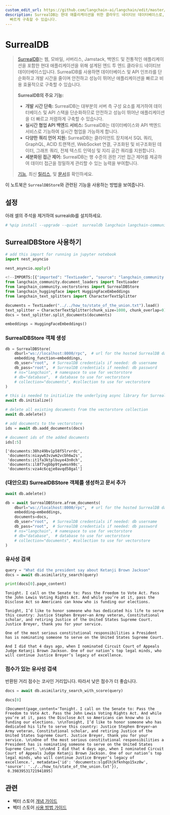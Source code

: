 ```yaml
---
custom_edit_url: https://github.com/langchain-ai/langchain/edit/master/docs/docs/integrations/vectorstores/surrealdb.ipynb
description: SurrealDB는 현대 애플리케이션을 위한 클라우드 네이티브 데이터베이스로, 개발 시간을 단축하고 안전하고 성능 높은 앱을
  빠르게 구축할 수 있습니다.
---
```


# SurrealDB

> [SurrealDB](https://surrealdb.com/)는 웹, 모바일, 서버리스, Jamstack, 백엔드 및 전통적인 애플리케이션을 포함한 현대 애플리케이션을 위해 설계된 엔드 투 엔드 클라우드 네이티브 데이터베이스입니다. SurrealDB를 사용하면 데이터베이스 및 API 인프라를 단순화하고 개발 시간을 줄이며 안전하고 성능이 뛰어난 애플리케이션을 빠르고 비용 효율적으로 구축할 수 있습니다.
> 
> **SurrealDB의 주요 기능:**
> 
> * **개발 시간 단축:** SurrealDB는 대부분의 서버 측 구성 요소를 제거하여 데이터베이스 및 API 스택을 단순화하므로 안전하고 성능이 뛰어난 애플리케이션을 더 빠르고 저렴하게 구축할 수 있습니다.
> * **실시간 협업 API 백엔드 서비스:** SurrealDB는 데이터베이스와 API 백엔드 서비스로 기능하여 실시간 협업을 가능하게 합니다.
> * **다양한 쿼리 언어 지원:** SurrealDB는 클라이언트 장치에서 SQL 쿼리, GraphQL, ACID 트랜잭션, WebSocket 연결, 구조화된 및 비구조화된 데이터, 그래프 쿼리, 전체 텍스트 인덱싱 및 지리 공간 쿼리를 지원합니다.
> * **세분화된 접근 제어:** SurrealDB는 행 수준의 권한 기반 접근 제어를 제공하여 데이터 접근을 정밀하게 관리할 수 있는 능력을 부여합니다.
> 
> [기능](https://surrealdb.com/features), 최신 [릴리스](https://surrealdb.com/releases), 및 [문서](https://surrealdb.com/docs)를 확인하세요.

이 노트북은 `SurrealDBStore`와 관련된 기능을 사용하는 방법을 보여줍니다.

## 설정

아래 셀의 주석을 제거하여 surrealdb를 설치하세요.

```python
# %pip install --upgrade --quiet  surrealdb langchain langchain-community
```


## SurrealDBStore 사용하기

```python
# add this import for running in jupyter notebook
import nest_asyncio

nest_asyncio.apply()
```


```python
<!--IMPORTS:[{"imported": "TextLoader", "source": "langchain_community.document_loaders", "docs": "https://api.python.langchain.com/en/latest/document_loaders/langchain_community.document_loaders.text.TextLoader.html", "title": "SurrealDB"}, {"imported": "SurrealDBStore", "source": "langchain_community.vectorstores", "docs": "https://api.python.langchain.com/en/latest/vectorstores/langchain_community.vectorstores.surrealdb.SurrealDBStore.html", "title": "SurrealDB"}, {"imported": "HuggingFaceEmbeddings", "source": "langchain_huggingface", "docs": "https://api.python.langchain.com/en/latest/embeddings/langchain_huggingface.embeddings.huggingface.HuggingFaceEmbeddings.html", "title": "SurrealDB"}, {"imported": "CharacterTextSplitter", "source": "langchain_text_splitters", "docs": "https://api.python.langchain.com/en/latest/character/langchain_text_splitters.character.CharacterTextSplitter.html", "title": "SurrealDB"}]-->
from langchain_community.document_loaders import TextLoader
from langchain_community.vectorstores import SurrealDBStore
from langchain_huggingface import HuggingFaceEmbeddings
from langchain_text_splitters import CharacterTextSplitter
```


```python
documents = TextLoader("../../how_to/state_of_the_union.txt").load()
text_splitter = CharacterTextSplitter(chunk_size=1000, chunk_overlap=0)
docs = text_splitter.split_documents(documents)

embeddings = HuggingFaceEmbeddings()
```


### SurrealDBStore 객체 생성

```python
db = SurrealDBStore(
    dburl="ws://localhost:8000/rpc",  # url for the hosted SurrealDB database
    embedding_function=embeddings,
    db_user="root",  # SurrealDB credentials if needed: db username
    db_pass="root",  # SurrealDB credentials if needed: db password
    # ns="langchain", # namespace to use for vectorstore
    # db="database",  # database to use for vectorstore
    # collection="documents", #collection to use for vectorstore
)

# this is needed to initialize the underlying async library for SurrealDB
await db.initialize()

# delete all existing documents from the vectorstore collection
await db.adelete()

# add documents to the vectorstore
ids = await db.aadd_documents(docs)

# document ids of the added documents
ids[:5]
```


```output
['documents:38hz49bv1p58f5lrvrdc',
 'documents:niayw63vzwm2vcbh6w2s',
 'documents:it1fa3ktplbuye43n0ch',
 'documents:il8f7vgbbp9tywmsn98c',
 'documents:vza4c6cqje0avqd58gal']
```


### (대안으로) SurrealDBStore 객체를 생성하고 문서 추가

```python
await db.adelete()

db = await SurrealDBStore.afrom_documents(
    dburl="ws://localhost:8000/rpc",  # url for the hosted SurrealDB database
    embedding=embeddings,
    documents=docs,
    db_user="root",  # SurrealDB credentials if needed: db username
    db_pass="root",  # SurrealDB credentials if needed: db password
    # ns="langchain", # namespace to use for vectorstore
    # db="database",  # database to use for vectorstore
    # collection="documents", #collection to use for vectorstore
)
```


### 유사성 검색

```python
query = "What did the president say about Ketanji Brown Jackson"
docs = await db.asimilarity_search(query)
```


```python
print(docs[0].page_content)
```

```output
Tonight. I call on the Senate to: Pass the Freedom to Vote Act. Pass the John Lewis Voting Rights Act. And while you’re at it, pass the Disclose Act so Americans can know who is funding our elections. 

Tonight, I’d like to honor someone who has dedicated his life to serve this country: Justice Stephen Breyer—an Army veteran, Constitutional scholar, and retiring Justice of the United States Supreme Court. Justice Breyer, thank you for your service. 

One of the most serious constitutional responsibilities a President has is nominating someone to serve on the United States Supreme Court. 

And I did that 4 days ago, when I nominated Circuit Court of Appeals Judge Ketanji Brown Jackson. One of our nation’s top legal minds, who will continue Justice Breyer’s legacy of excellence.
```

### 점수가 있는 유사성 검색

반환된 거리 점수는 코사인 거리입니다. 따라서 낮은 점수가 더 좋습니다.

```python
docs = await db.asimilarity_search_with_score(query)
```


```python
docs[0]
```


```output
(Document(page_content='Tonight. I call on the Senate to: Pass the Freedom to Vote Act. Pass the John Lewis Voting Rights Act. And while you’re at it, pass the Disclose Act so Americans can know who is funding our elections. \n\nTonight, I’d like to honor someone who has dedicated his life to serve this country: Justice Stephen Breyer—an Army veteran, Constitutional scholar, and retiring Justice of the United States Supreme Court. Justice Breyer, thank you for your service. \n\nOne of the most serious constitutional responsibilities a President has is nominating someone to serve on the United States Supreme Court. \n\nAnd I did that 4 days ago, when I nominated Circuit Court of Appeals Judge Ketanji Brown Jackson. One of our nation’s top legal minds, who will continue Justice Breyer’s legacy of excellence.', metadata={'id': 'documents:slgdlhjkfknhqo15xz0w', 'source': '../../how_to/state_of_the_union.txt'}),
 0.39839531721941895)
```


## 관련

- 벡터 스토어 [개념 가이드](/docs/concepts/#vector-stores)
- 벡터 스토어 [사용 방법 가이드](/docs/how_to/#vector-stores)